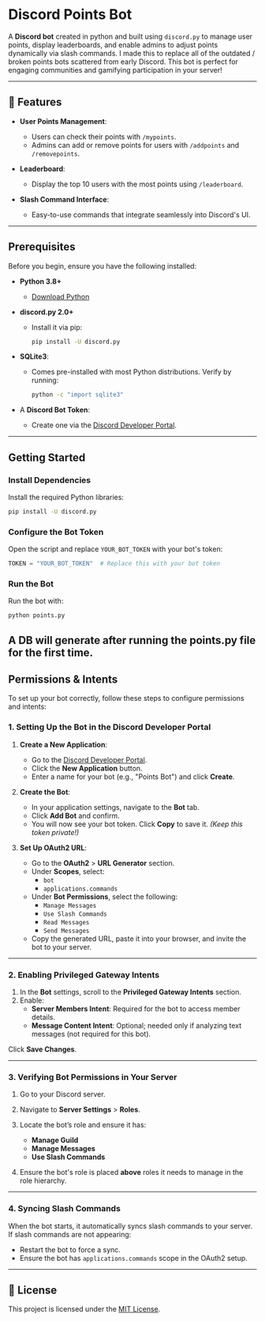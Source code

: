# Discord Points Bot

A **Discord bot** created in python and built using `discord.py` to manage user points, display leaderboards, and enable admins to adjust points dynamically via slash commands. I made this to replace all of the outdated / broken points bots scattered from early Discord. This bot is perfect for engaging communities and gamifying participation in your server!

---

## 🚀 Features

- **User Points Management**:
  - Users can check their points with `/mypoints`.
  - Admins can add or remove points for users with `/addpoints` and `/removepoints`.

- **Leaderboard**:
  - Display the top 10 users with the most points using `/leaderboard`.

- **Slash Command Interface**:
  - Easy-to-use commands that integrate seamlessly into Discord's UI.

---

## Prerequisites

Before you begin, ensure you have the following installed:

- **Python 3.8+**
  - [Download Python](https://www.python.org/downloads/)
- **discord.py 2.0+**
  - Install it via pip:
    ```bash
    pip install -U discord.py
    ```

- **SQLite3**:
  - Comes pre-installed with most Python distributions. Verify by running:
    ```bash
    python -c "import sqlite3"
    ```

- A **Discord Bot Token**:
  - Create one via the [Discord Developer Portal](https://discord.com/developers/applications).

---

## Getting Started

### Install Dependencies

Install the required Python libraries:

```bash
pip install -U discord.py
```

### Configure the Bot Token

Open the script and replace `YOUR_BOT_TOKEN` with your bot's token:

```python
TOKEN = "YOUR_BOT_TOKEN"  # Replace this with your bot token
```

### Run the Bot

Run the bot with:

```bash
python points.py
```
A DB will generate after running the points.py file for the first time.
---

## Permissions & Intents

To set up your bot correctly, follow these steps to configure permissions and intents:

### **1. Setting Up the Bot in the Discord Developer Portal**

1. **Create a New Application**:
   - Go to the [Discord Developer Portal](https://discord.com/developers/applications).
   - Click the **New Application** button.
   - Enter a name for your bot (e.g., "Points Bot") and click **Create**.

2. **Create the Bot**:
   - In your application settings, navigate to the **Bot** tab.
   - Click **Add Bot** and confirm.
   - You will now see your bot token. Click **Copy** to save it. *(Keep this token private!)*

3. **Set Up OAuth2 URL**:
   - Go to the **OAuth2** > **URL Generator** section.
   - Under **Scopes**, select:
     - `bot`
     - `applications.commands`
   - Under **Bot Permissions**, select the following:
     - `Manage Messages`
     - `Use Slash Commands`
     - `Read Messages`
     - `Send Messages`
   - Copy the generated URL, paste it into your browser, and invite the bot to your server.

---

### **2. Enabling Privileged Gateway Intents**

1. In the **Bot** settings, scroll to the **Privileged Gateway Intents** section.
2. Enable:
   - **Server Members Intent**: Required for the bot to access member details.
   - **Message Content Intent**: Optional; needed only if analyzing text messages (not required for this bot).

Click **Save Changes**.

---

### **3. Verifying Bot Permissions in Your Server**

1. Go to your Discord server.
2. Navigate to **Server Settings** > **Roles**.
3. Locate the bot’s role and ensure it has:
   - **Manage Guild**
   - **Manage Messages**
   - **Use Slash Commands**

4. Ensure the bot's role is placed **above** roles it needs to manage in the role hierarchy.

---

### **4. Syncing Slash Commands**

When the bot starts, it automatically syncs slash commands to your server. If slash commands are not appearing:
- Restart the bot to force a sync.
- Ensure the bot has `applications.commands` scope in the OAuth2 setup.

---

## 📝 License

This project is licensed under the [MIT License](LICENSE).
